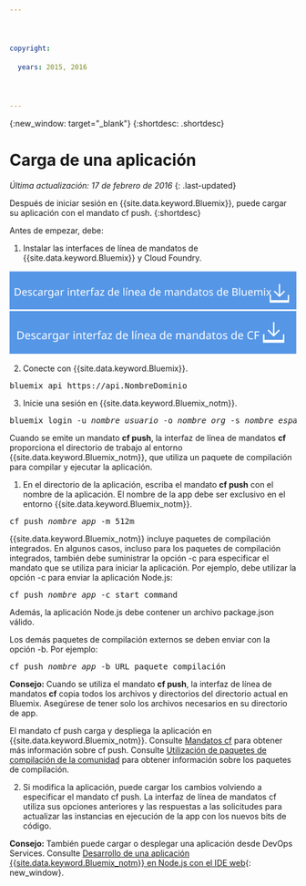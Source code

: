 ```yaml
---

 

copyright:

  years: 2015, 2016

 

---
```


{:new_window: target="_blank"}
{:shortdesc: .shortdesc}

# Carga de una aplicación
*Última actualización: 17 de febrero de 2016*
{: .last-updated}

Después de iniciar sesión en {{site.data.keyword.Bluemix}}, puede cargar su aplicación con el mandato cf push.
{:shortdesc}

Antes de empezar, debe:
  1. Instalar las interfaces de línea de mandatos de {{site.data.keyword.Bluemix}} y Cloud Foundry.

  <a class="xref" href="http://clis.ng.bluemix.net/ui/home.html" target="_blank" title="(Se abre en una pestaña o ventana nueva)"><img class="image" src="images/btn_bx_commandline.svg" alt="Descargar la interfaz de línea de mandatos de {{site.data.keyword.Bluemix}}" /> </a>  <a class="xref" href="https://github.com/cloudfoundry/cli/releases" target="_blank" title="(Se abre en una pestaña o ventana nueva)"><img class="image" src="images/btn_cf_commandline.svg" alt="Descargar la interfaz de línea de mandatos de Cloud Foundry" /> </a> 

  2. Conecte con {{site.data.keyword.Bluemix}}.

  <pre class="pre">bluemix api https://api.<span class="keyword" data-hd-keyref="DomainName">NombreDominio</span></pre>
  
  3. Inicie una sesión en {{site.data.keyword.Bluemix_notm}}.

  <pre class="pre">bluemix login -u <var class="keyword varname" data-hd-keyref="user_ID">nombre_usuario</var> -o <var class="keyword varname" data-hd-keyref="org_name">nombre_org</var> -s <var class="keyword varname" data-hd-keyref="space_name">nombre_espacio</var></pre>

Cuando se emite un mandato **cf push**, la interfaz de línea de mandatos **cf** proporciona el directorio de trabajo al entorno {{site.data.keyword.Bluemix_notm}}, que utiliza un paquete de compilación para compilar y ejecutar la aplicación.

  1. En el directorio de la aplicación, escriba el mandato **cf
push** con el nombre de la aplicación. El nombre de la app debe ser exclusivo en el entorno {{site.data.keyword.Bluemix_notm}}.
  
  <pre class="pre">cf push <var class="keyword varname" data-hd-keyref="app_name">nombre_app</var> -m 512m</pre>
  
  {{site.data.keyword.Bluemix_notm}} incluye paquetes de compilación integrados. En algunos casos, incluso para los paquetes de compilación integrados, también debe suministrar la opción -c para especificar el mandato que se utiliza para iniciar la aplicación. Por ejemplo, debe utilizar la opción -c para enviar la aplicación Node.js:
  
  <pre class="pre">cf push <var class="keyword varname" data-hd-keyref="app_name">nombre_app</var> -c start_command</pre>
  
  Además, la aplicación Node.js debe contener un archivo package.json válido.

  Los demás paquetes de compilación externos se deben enviar con la opción -b. Por ejemplo:

  <pre class="pre">cf push <var class="keyword varname" data-hd-keyref="app_name">nombre_app</var> -b URL_paquete_compilación</pre>
  
  **Consejo:** Cuando se utiliza el mandato **cf push**, la interfaz de línea de mandatos **cf** copia todos los archivos y directorios del directorio actual en Bluemix. Asegúrese de tener solo los archivos necesarios en su directorio de app.

  El mandato cf push carga y despliega la aplicación en {{site.data.keyword.Bluemix_notm}}. Consulte [Mandatos cf](../cli/reference/cfcommands/index.html) para obtener más información sobre cf push. Consulte [Utilización de paquetes de compilación de la comunidad](../cfapps/byob.html) para obtener información sobre los paquetes de compilación.

  2. Si modifica la aplicación, puede cargar los cambios volviendo a especificar el mandato cf push. La interfaz de línea de mandatos cf utiliza sus opciones anteriores y las respuestas a las solicitudes para actualizar las instancias en ejecución de la app con los nuevos bits de código.

**Consejo:** También puede cargar o desplegar una aplicación desde DevOps Services. Consulte [Desarrollo de una aplicación {{site.data.keyword.Bluemix_notm}} en Node.js con el IDE web](https://hub.jazz.net/tutorials/devopsweb/){: new_window}.
